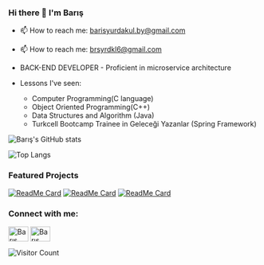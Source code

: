 ### Hi there 👋 I'm Barış

- 📫 How to reach me: barisyurdakul.by@gmail.com
- 📫 How to reach me: brsyrdkl6@gmail.com

- BACK-END DEVELOPER - Proficient in microservice architecture

- Lessons I've seen:
    - Computer Programming(C language)
    - Object Oriented Programming(C++)
    - Data Structures and Algorithm (Java)
    - Turkcell Bootcamp Trainee in Geleceği Yazanlar (Spring Framework)

![Barış's GitHub stats](https://github-readme-stats.vercel.app/api?username=Brsyrdkl&show_icons=true&theme=radical)

![Top Langs](https://github-readme-stats.vercel.app/api/top-langs/?username=Brsyrdkl&layout=compact&theme=radical)

### Featured Projects
[![ReadMe Card](https://github-readme-stats.vercel.app/api/pin/?username=Brsyrdkl&repo=rent-a-car-microservice&theme=radical)](https://github.com/Brsyrdkl/rent-a-car-microservice)
[![ReadMe Card](https://github-readme-stats.vercel.app/api/pin/?username=Brsyrdkl&repo=SYSTEM_PROGRAMMING-HW-S&theme=radical)](https://github.com/Brsyrdkl/SYSTEM_PROGRAMMING-HW-S)
[![ReadMe Card](https://github-readme-stats.vercel.app/api/pin/?username=Brsyrdkl&repo=e-commerce-microservice&theme=radical)](https://github.com/Brsyrdkl/e-commerce-microservice)

<h3 align="left">Connect with me:</h3>
<p align="left">
<a href="https://www.linkedin.com/in/bar%C4%B1%C5%9F-yurdakul-77b364174" target="blank"><img align="center" src="https://raw.githubusercontent.com/rahuldkjain/github-profile-readme-generator/master/src/images/icons/Social/linked-in-alt.svg" alt="Barış Yurdakul" height="30" width="40" /></a>
<a href="https://instagram.com/barisyurdakul" target="blank"><img align="center" src="https://raw.githubusercontent.com/rahuldkjain/github-profile-readme-generator/master/src/images/icons/Social/instagram.svg" alt="Barış Yurdakul" height="30" width="40" /></a>
</p>

![Visitor Count](https://komarev.com/ghpvc/?username=Brsyrdkl&color=blue)

